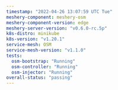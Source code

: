 ```yaml
---
timestamp: "2022-04-26 13:07:59 UTC Tue"
meshery-component: meshery-osm
meshery-component-version: edge
meshery-server-version: "v0.6.0-rc.5p"
k8s-distro: minikube
k8s-version: "v1.20.1"
service-mesh: OSM
service-mesh-version: "v1.1.0"
tests:
  osm-bootstrap: "Running"
  osm-controller: "Running"
  osm-injector: "Running"
overall-status: "passing"
---
```

